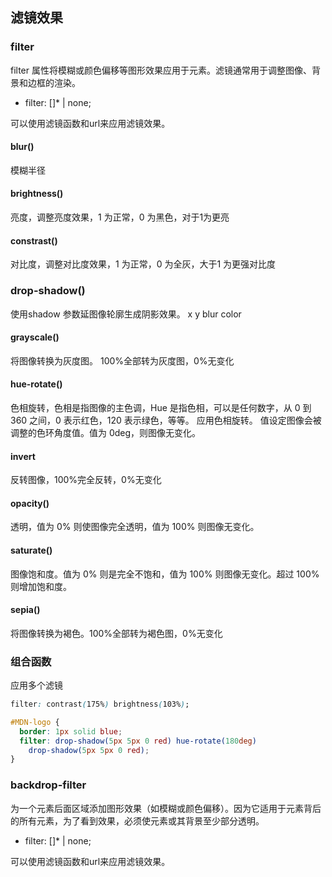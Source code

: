 ## 滤镜效果

### filter
<!-- svg节点的滤镜注意兼容问题 -->
filter 属性将模糊或颜色偏移等图形效果应用于元素。滤镜通常用于调整图像、背景和边框的渲染。
- filter: <filter-function> [<filter-function>]* | none;

可以使用滤镜函数和url来应用滤镜效果。

#### blur()
模糊半径

#### brightness()
亮度，调整亮度效果，1 为正常，0 为黑色，对于1为更亮

#### constrast()
对比度，调整对比度效果，1 为正常，0 为全灰，大于1 为更强对比度

### drop-shadow()
使用shadow 参数延图像轮廓生成阴影效果。
x y blur color

#### grayscale()
将图像转换为灰度图。 100%全部转为灰度图，0%无变化

#### hue-rotate()
色相旋转，色相是指图像的主色调，Hue 是指色相，可以是任何数字，从 0 到 360 之间，0 表示红色，120 表示绿色，等等。
应用色相旋转。<angle> 值设定图像会被调整的色环角度值。值为 0deg，则图像无变化。
#### invert
反转图像，100%完全反转，0%无变化


#### opacity()
透明，值为 0% 则使图像完全透明，值为 100% 则图像无变化。

#### saturate()
图像饱和度。值为 0% 则是完全不饱和，值为 100% 则图像无变化。超过 100% 则增加饱和度。

#### sepia()
将图像转换为褐色。100%全部转为褐色图，0%无变化


### 组合函数
应用多个滤镜
```css
filter: contrast(175%) brightness(103%);
```
```css
#MDN-logo {
  border: 1px solid blue;
  filter: drop-shadow(5px 5px 0 red) hue-rotate(180deg)
    drop-shadow(5px 5px 0 red);
}

```


### backdrop-filter
为一个元素后面区域添加图形效果（如模糊或颜色偏移）。因为它适用于元素背后的所有元素，为了看到效果，必须使元素或其背景至少部分透明。
- filter: <filter-function> [<filter-function>]* | none;

可以使用滤镜函数和url来应用滤镜效果。